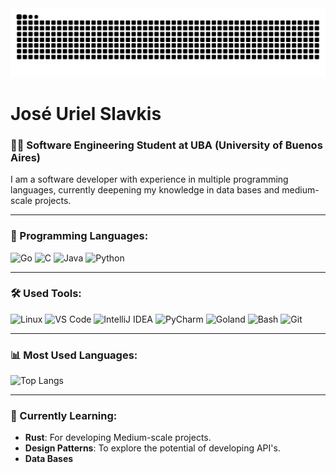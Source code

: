 <picture>
  <source media="(prefers-color-scheme: dark)" srcset="https://raw.githubusercontent.com/fjpacheco/fjpacheco/output/github-contribution-grid-snake-dark.svg">
  <source media="(prefers-color-scheme: light)" srcset="https://raw.githubusercontent.com/fjpacheco/fjpacheco/output/github-contribution-grid-snake.svg">
  <img alt="github contribution grid snake animation" src="https://raw.githubusercontent.com/fjpacheco/fjpacheco/output/github-contribution-grid-snake.svg">
</picture>


# José Uriel Slavkis

### 👨‍💻 Software Engineering Student at UBA (University of Buenos Aires)

I am a software developer with experience in multiple programming languages, currently deepening my knowledge in data bases and medium-scale projects.

---

### 🔧 Programming Languages:

![Go](https://img.shields.io/badge/Go-%2300ADD8.svg?style=for-the-badge&logo=go&logoColor=white)
![C](https://img.shields.io/badge/C-%2300599C.svg?style=for-the-badge&logo=c&logoColor=white)
![Java](https://img.shields.io/badge/Java-%23ED8B00.svg?style=for-the-badge&logo=java&logoColor=white)
![Python](https://img.shields.io/badge/Python-3670A0?style=for-the-badge&logo=python&logoColor=ffdd54)

---

### 🛠️ Used Tools:

![Linux](https://img.shields.io/badge/Linux-%23FCC624.svg?style=for-the-badge&logo=linux&logoColor=black)
![VS Code](https://img.shields.io/badge/VSCode-%23007ACC.svg?style=for-the-badge&logo=visual-studio-code&logoColor=white)
![IntelliJ IDEA](https://img.shields.io/badge/IntelliJ%20IDEA-%23000000.svg?style=for-the-badge&logo=intellij-idea&logoColor=white)
![PyCharm](https://img.shields.io/badge/PyCharm-%23000000.svg?style=for-the-badge&logo=pycharm&logoColor=white)
![Goland](https://img.shields.io/badge/GoLand-%23000000.svg?style=for-the-badge&logo=goland&logoColor=white)
![Bash](https://img.shields.io/badge/Bash-%234EAA25.svg?style=for-the-badge&logo=gnu-bash&logoColor=white)
![Git](https://img.shields.io/badge/Git-%23F05033.svg?style=for-the-badge&logo=git&logoColor=white)

---

### 📊 Most Used Languages:

![Top Langs](https://github-readme-stats.vercel.app/api/top-langs/?username=joseslavkis&layout=compact&theme=radical&langs_count=8) 

---

### 🌱 Currently Learning:

- **Rust**: For developing Medium-scale projects.
- **Design Patterns**: To explore the potential of developing API's.
- **Data Bases**
